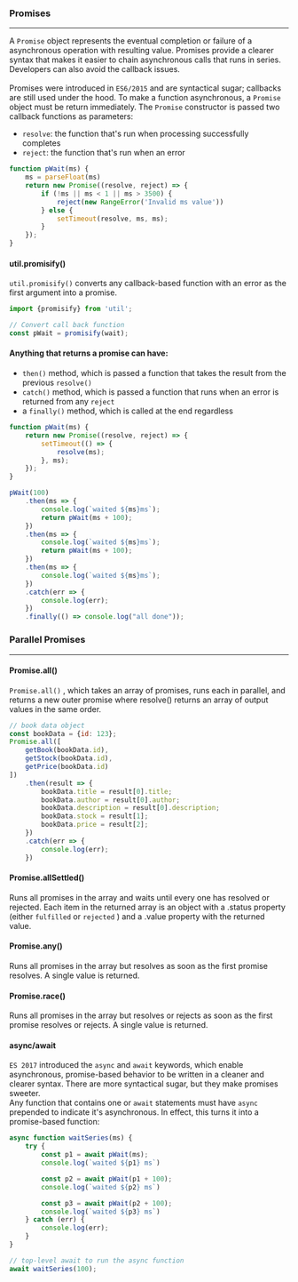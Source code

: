 ### Promises

___
A `Promise` object represents the eventual completion or failure of a asynchronous operation with resulting value.
Promises provide a clearer syntax that makes it easier to chain asynchronous calls that runs in series. Developers can
also avoid the callback issues. <br><br>
Promises were introduced in `ES6/2015` and are syntactical sugar; callbacks are still used under the hood. To make a
function asynchronous, a `Promise` object must be return immediately. The `Promise` constructor is passed two callback
functions as parameters:<br>

* `resolve`: the function that's run when processing successfully completes
* `reject`: the function that's run when an error

```javascript
function pWait(ms) {
    ms = parseFloat(ms)
    return new Promise((resolve, reject) => {
        if (!ms || ms < 1 || ms > 3500) {
            reject(new RangeError('Invalid ms value'))
        } else {
            setTimeout(resolve, ms, ms);
        }
    });
}
```

#### util.promisify()

`util.promisify()` converts any callback-based function with an error as the first argument into a promise.

```javascript
import {promisify} from 'util';

// Convert call back function
const pWait = promisify(wait);
```

#### Anything that returns a promise can have:

* `then()` method, which is passed a function that takes the result from the previous `resolve()`
* `catch()` method, which is passed a function that runs when an error is returned from any `reject`
* a `finally()` method, which is called at the end regardless

```javascript
function pWait(ms) {
    return new Promise((resolve, reject) => {
        setTimeout(() => {
            resolve(ms);
        }, ms);
    });
}

pWait(100)
    .then(ms => {
        console.log(`waited ${ms}ms`);
        return pWait(ms + 100);
    })
    .then(ms => {
        console.log(`waited ${ms}ms`);
        return pWait(ms + 100);
    })
    .then(ms => {
        console.log(`waited ${ms}ms`);
    })
    .catch(err => {
        console.log(err);
    })
    .finally(() => console.log("all done"));
```

### Parallel Promises

___

#### Promise.all()

`Promise.all()` , which takes an array of promises, runs each
in parallel, and returns a new outer promise where resolve() returns an array
of output values in the same order.

```javascript
// book data object
const bookData = {id: 123};
Promise.all([
    getBook(bookData.id),
    getStock(bookData.id),
    getPrice(bookData.id)
])
    .then(result => {
        bookData.title = result[0].title;
        bookData.author = result[0].author;
        bookData.description = result[0].description;
        bookData.stock = result[1];
        bookData.price = result[2];
    })
    .catch(err => {
        console.log(err);
    })
```

#### Promise.allSettled()

Runs all promises in the array and waits until every one has resolved or
rejected. Each item in the returned array is an object with a .status
property (either `fulfilled` or `rejected` ) and a .value property with
the returned value.

#### Promise.any()

Runs all promises in the array but resolves as soon as the first promise
resolves. A single value is returned.

#### Promise.race()

Runs all promises in the array but resolves or rejects as soon as the first
promise resolves or rejects. A single value is returned.

#### async/await

`ES 2017` introduced the `async` and `await` keywords, which enable asynchronous, promise-based behavior to be written
in a cleaner and clearer syntax. There are more syntactical sugar, but they make promises sweeter.<br>
Any function that contains one or `await` statements must have `async` prepended to indicate it's asynchronous. In
effect, this turns it into a promise-based function:

```javascript
async function waitSeries(ms) {
    try {
        const p1 = await pWait(ms);
        console.log(`waited ${p1} ms`)

        const p2 = await pWait(p1 + 100);
        console.log(`waited ${p2} ms`)

        const p3 = await pWait(p2 + 100);
        console.log(`waited ${p3} ms`)
    } catch (err) {
        console.log(err);
    }
}

// top-level await to run the async function
await waitSeries(100);
```